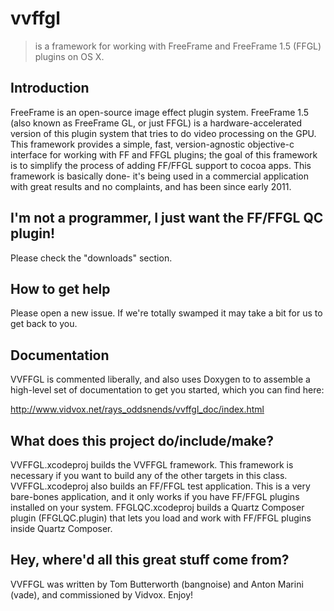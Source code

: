 # vvffgl
> is a framework for working with FreeFrame and FreeFrame 1.5 (FFGL) plugins on OS X.

## Introduction
FreeFrame is an open-source image effect plugin system. FreeFrame 1.5 (also known as FreeFrame GL, or just FFGL) is a hardware-accelerated version of this plugin system that tries to do video processing on the GPU. This framework provides a simple, fast, version-agnostic objective-c interface for working with FF and FFGL plugins; the goal of this framework is to simplify the process of adding FF/FFGL support to cocoa apps. This framework is basically done- it's being used in a commercial application with great results and no complaints, and has been since early 2011.

## I'm not a programmer, I just want the FF/FFGL QC plugin!
Please check the "downloads" section.

## How to get help
Please open a new issue. If we're totally swamped it may take a bit for us to get back to you.

## Documentation
VVFFGL is commented liberally, and also uses Doxygen to to assemble a high-level set of documentation to get you started, which you can find here:

<http://www.vidvox.net/rays_oddsnends/vvffgl_doc/index.html>

## What does this project do/include/make?
VVFFGL.xcodeproj builds the VVFFGL framework. This framework is necessary if you want to build any of the other targets in this class.
VVFFGL.xcodeproj also builds an FF/FFGL test application. This is a very bare-bones application, and it only works if you have FF/FFGL plugins installed on your system.
FFGLQC.xcodeproj builds a Quartz Composer plugin (FFGLQC.plugin) that lets you load and work with FF/FFGL plugins inside Quartz Composer.

## Hey, where'd all this great stuff come from?
VVFFGL was written by Tom Butterworth (bangnoise) and Anton Marini (vade), and commissioned by Vidvox. Enjoy!
